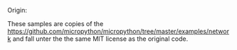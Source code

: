 Origin:

These samples are copies of the https://github.com/micropython/micropython/tree/master/examples/network
and fall unter the the same MIT license as the original code.


